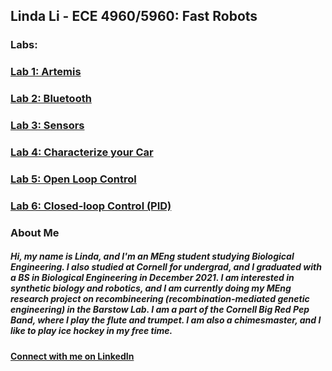 ## Linda Li - ECE 4960/5960: Fast Robots

### **Labs:**
### [Lab 1: Artemis](https://lyl24.github.io/lyl24-ece4960/lab1)
### [Lab 2: Bluetooth](https://lyl24.github.io/lyl24-ece4960/lab2)
### [Lab 3: Sensors](https://lyl24.github.io/lyl24-ece4960/lab3)
### [Lab 4: Characterize your Car](https://lyl24.github.io/lyl24-ece4960/lab4)
### [Lab 5: Open Loop Control](https://lyl24.github.io/lyl24-ece4960/lab5)
### [Lab 6: Closed-loop Control (PID)](https://lyl24.github.io/lyl24-ece4960/lab6)

### **About Me**
##### Hi, my name is Linda, and I'm an MEng student studying Biological Engineering. I also studied at Cornell for undergrad, and I graduated with a BS in Biological Engineering in December 2021. I am interested in synthetic biology and robotics, and I am currently doing my MEng research project on recombineering (recombination-mediated genetic engineering) in the Barstow Lab. I am a part of the Cornell Big Red Pep Band, where I play the flute and trumpet. I am also a chimesmaster, and I like to play ice hockey in my free time.

#### [Connect with me on LinkedIn](https://www.linkedin.com/in/linda-li-714ab4189/)
